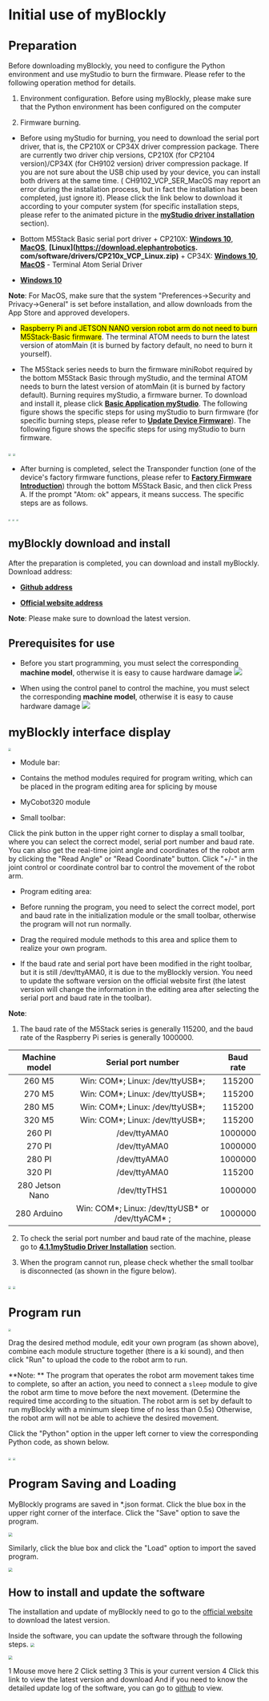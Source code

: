 # Initial use of myBlockly

## **<font size=5>Preparation</font>**

Before downloading myBlockly, you need to configure the Python environment and use myStudio to burn the firmware. Please refer to the following operation method for details.

1. Environment configuration. Before using myBlockly, please make sure that the Python environment has been configured on the computer

2. Firmware burning.

* Before using myStudio for burning, you need to download the serial port driver, that is, the CP210X or CP34X driver compression package. There are currently two driver chip versions, CP210X (for CP2104 version)/CP34X (for CH9102 version) driver compression package. If you are not sure about the USB chip used by your device, you can install both drivers at the same time. ( CH9102_VCP_SER_MacOS may report an error during the installation process, but in fact the installation has been completed, just ignore it). Please click the link below to download it according to your computer system (for specific installation steps, please refer to the animated picture in the **[myStudio driver installation](https://docs.elephantrobotics.com/docs/gitbook/4-BasicApplication/4.1-myStudio/4.1.1-myStudio_download_driverinstalled.html)** section).

+ Bottom M5Stack Basic serial port driver + CP210X: **[Windows 10](https://download.elephantrobotics.com/software/drivers/CP210x_VCP_Windows.zip)**, **[MacOS](https://download.elephantrobotics.com/software/drivers/CP210x_VCP_MacOS.zip)**, **[Linux](https://download.elephantrobotics. com/software/drivers/CP210x_VCP_Linux.zip)** + CP34X: **[Windows 10](https://download.elephantrobotics.com/software/drivers/CH9102_VCP_SER_Windows.exe)**, **[MacOS](https://download.elephantrobotics.com/software/drivers/CH9102_VCP_MacOS.zip)** - Terminal Atom Serial Driver
- **[Windows 10](https://download.elephantrobotics.com/software/drivers/CDM21228_Setup.zip)**

**Note**: For MacOS, make sure that the system "Preferences->Security and Privacy->General" is set before installation, and allow downloads from the App Store and approved developers.

* <mark>Raspberry Pi and JETSON NANO version robot arm do not need to burn M5Stack-Basic firmware</mark>. The terminal ATOM needs to burn the latest version of atomMain (it is burned by factory default, no need to burn it yourself).

* The M5Stack series needs to burn the firmware miniRobot required by the bottom M5Stack Basic through myStudio, and the terminal ATOM needs to burn the latest version of atomMain (it is burned by factory default). Burning requires myStudio, a firmware burner. To download and install it, please click **[Basic Application myStudio](https://docs.elephantrobotics.com/docs/gitbook/4-BasicApplication/4.1-myStudio/)**. The following figure shows the specific steps for using myStudio to burn firmware (for specific burning steps, please refer to **[Update Device Firmware](https://docs.elephantrobotics.com/docs/gitbook/4-BasicApplication/4.1-myStudio/4.1.2-myStudio_flash_firmwares.html)**). The following figure shows the specific steps for using myStudio to burn firmware. <br/>

<img src="../../../../resources/3-FunctionsAndApplications/6.developmentGuide/myBlocklyAndUlFlow/myblocklyTutorials/init-use/烧录11.jpg" style="zoom:33%;" />



<img src="../../../../resources/3-FunctionsAndApplications/6.developmentGuide/myBlocklyAndUlFlow/myblocklyTutorials/init-use/烧录22.jpg" style="zoom:33%;" />

* After burning is completed, select the Transponder function (one of the device's factory firmware functions, please refer to **[Factory Firmware Introduction](https://docs.elephantrobotics.com/docs/gitbook/4-BasicApplication/4.2-firmwares_intro/?h=Transpo)**) through the bottom M5Stack Basic, and then click Press A. If the prompt "Atom: ok" appears, it means success. The specific steps are as follows.

<img src="../../../../resources/3-FunctionsAndApplications/6.developmentGuide/myBlocklyAndUlFlow/myblocklyTutorials/init-use/连接Atom1.jpg" style="zoom: 25%;" />

<img src="../../../../resources/3-FunctionsAndApplications/6.developmentGuide/myBlocklyAndUlFlow/myblocklyTutorials/init-use/连接Atom2.jpg" style="zoom: 25%;" /> 

<img src="../../../../resources/3-FunctionsAndApplications/6.developmentGuide/myBlocklyAndUlFlow/myblocklyTutorials/init-use/连接Atom3.jpg" style="zoom: 25%; " /> 

## myBlockly download and install

After the preparation is completed, you can download and install myBlockly. Download address:

- **[Github address](https://github.com/elephantrobotics/myblockly-package/releases)**

- **[Official website address](https://www.elephantrobotics.com/download/)**

**Note**: Please make sure to download the latest version.

## Prerequisites for use

- Before you start programming, you must select the corresponding **machine model**, otherwise it is easy to cause hardware damage
![](../../../../resources/3-FunctionsAndApplications/6.developmentGuide/myBlocklyAndUlFlow/myblocklyTutorials/init-use/before_use.png)

- When using the control panel to control the machine, you must select the corresponding **machine model**, otherwise it is easy to cause hardware damage
![](../../../../resources/3-FunctionsAndApplications/6.developmentGuide/myBlocklyAndUlFlow/myblocklyTutorials/init-use/before_use_1.png)

## **<font size=5>myBlockly interface display</font>**

<img src="../../../../resources/3-FunctionsAndApplications/6.developmentGuide/myBlocklyAndUlFlow/myblocklyTutorials/init-use/界面展示.jpg" style="zoom: 33%;" />

- Module bar:

* Contains the method modules required for program writing, which can be placed in the program editing area for splicing by mouse

* MyCobot320 module

- Small toolbar:

Click the pink button in the upper right corner to display a small toolbar, where you can select the correct model, serial port number and baud rate. You can also get the real-time joint angle and coordinates of the robot arm by clicking the "Read Angle" or "Read Coordinate" button. Click "+/-" in the joint control or coordinate control bar to control the movement of the robot arm.

- Program editing area:

* Before running the program, you need to select the correct model, port and baud rate in the initialization module or the small toolbar, otherwise the program will not run normally.

* Drag the required module methods to this area and splice them to realize your own program.
* If the baud rate and serial port have been modified in the right toolbar, but it is still /dev/ttyAMA0, it is due to the myBlockly version. You need to update the software version on the official website first (the latest version will change the information in the editing area after selecting the serial port and baud rate in the toolbar).

**Note**:

1. The baud rate of the M5Stack series is generally 115200, and the baud rate of the Raspberry Pi series is generally 1000000.

| Machine model | Serial port number | Baud rate |
|:---------:| :--------:|:--------:|
|260 M5| Win: COM*; Linux: /dev/ttyUSB*;|115200|
|270 M5| Win: COM*; Linux: /dev/ttyUSB*;|115200|
|280 M5| Win: COM*; Linux: /dev/ttyUSB*;|115200|
|320 M5| Win: COM*; Linux: /dev/ttyUSB*;|115200|
|260 PI| /dev/ttyAMA0|1000000|
|270 PI| /dev/ttyAMA0|1000000|
|280 PI| /dev/ttyAMA0|1000000|
|320 PI| /dev/ttyAMA0|115200|
|280 Jetson Nano| /dev/ttyTHS1|1000000|
|280 Arduino| Win: COM*; Linux: /dev/ttyUSB* or /dev/ttyACM* ;|1000000|

2. To check the serial port number and baud rate of the machine, please go to **[4.1.1myStudio Driver Installation](https://docs.elephantrobotics.com/docs/gitbook/4-BasicApplication/4.1-myStudio/4.1.1-myStudio_download_driverinstalled.html)** section.

3. When the program cannot run, please check whether the small toolbar is disconnected (as shown in the figure below).

<img src="../../../../resources/3-FunctionsAndApplications/6.developmentGuide/myBlocklyAndUlFlow/myblocklyTutorials/init-use/tools 1.jpg" style="zoom: 33%;" /> 

<img src="../../../../resources/3-FunctionsAndApplications/6.developmentGuide/myBlocklyAndUlFlow/myblocklyTutorials/init-use/tools 2.jpg" style="zoom: 33%;" />

## **<font size=5>Program run</font>**

<img src="../../../../resources/3-FunctionsAndApplications/6.developmentGuide/myBlocklyAndUlFlow/myblocklyTutorials/init-use/runningprogram.jpg" style="zoom: 33%;" />

Drag the desired method module, edit your own program (as shown above), combine each module structure together (there is a ki sound), and then click "Run" to upload the code to the robot arm to run.

**Note: ** The program that operates the robot arm movement takes time to complete, so after an action, you need to connect a `sleep` module to give the robot arm time to move before the next movement. (Determine the required time according to the situation. The robot arm is set by default to run myBlockly with a minimum sleep time of no less than 0.5s) Otherwise, the robot arm will not be able to achieve the desired movement.

Click the "Python" option in the upper left corner to view the corresponding Python code, as shown below.

<img src="../../../../resources/3-FunctionsAndApplications/6.developmentGuide/myBlocklyAndUlFlow/myblocklyTutorials/init-use/python代码1.jpg" style="zoom: 33%;" />

<img src="../../../../resources/3-FunctionsAndApplications/6.developmentGuide/myBlocklyAndUlFlow/myblocklyTutorials/init-use/python代码2.jpg" style="zoom: 33%;" />

## **<font size=5>Program Saving and Loading</font>**

MyBlockly programs are saved in *.json format. Click the blue box in the upper right corner of the interface. Click the "Save" option to save the program.

<img src="../../../../resources/3-FunctionsAndApplications/6.developmentGuide/myBlocklyAndUlFlow/myblocklyTutorials/init-use/Save.jpg" style="zoom: 50%;" />

Similarly, click the blue box and click the "Load" option to import the saved program.

<img src="../../../../resources/3-FunctionsAndApplications/6.developmentGuide/myBlocklyAndUlFlow/myblocklyTutorials/init-use/load.jpg" style="zoom: 50%;" />

## How to install and update the software
The installation and update of myBlockly need to go to the [official website](https://www.elephantrobotics.com/en/downloads/)  to download the latest version.

Inside the software, you can update the software through the following steps.
<img src="../../../../resources/3-FunctionsAndApplications/6.developmentGuide/myBlocklyAndUlFlow/myblocklyTutorials/init-use/update1.png" style="zoom: 50%;" />

<img src="../../../../resources/3-FunctionsAndApplications/6.developmentGuide/myBlocklyAndUlFlow/myblocklyTutorials/init-use/update2.png" style="zoom: 50%;" />

1 Mouse move here
2 Click setting
3 This is your current version
4 Click this link to view the latest version and download
And if you need to know the detailed update log of the software, you can go to [github](https://github.com/elephantrobotics/myblockly-package/releases) to view.